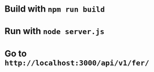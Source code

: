 # Build with `npm run build`
# Run with `node server.js`
# Go to `http://localhost:3000/api/v1/fer/`


